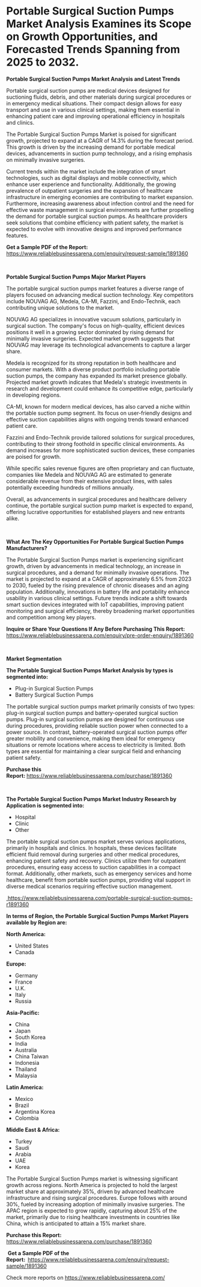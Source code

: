 <p><h1>Portable Surgical Suction Pumps Market Analysis Examines its Scope on Growth Opportunities, and Forecasted Trends Spanning from 2025 to 2032.</h1></p><p><strong>Portable Surgical Suction Pumps Market Analysis and Latest Trends</strong></p>
<p><p>Portable surgical suction pumps are medical devices designed for suctioning fluids, debris, and other materials during surgical procedures or in emergency medical situations. Their compact design allows for easy transport and use in various clinical settings, making them essential in enhancing patient care and improving operational efficiency in hospitals and clinics. </p><p>The Portable Surgical Suction Pumps Market is poised for significant growth, projected to expand at a CAGR of 14.3% during the forecast period. This growth is driven by the increasing demand for portable medical devices, advancements in suction pump technology, and a rising emphasis on minimally invasive surgeries. </p><p>Current trends within the market include the integration of smart technologies, such as digital displays and mobile connectivity, which enhance user experience and functionality. Additionally, the growing prevalence of outpatient surgeries and the expansion of healthcare infrastructure in emerging economies are contributing to market expansion. Furthermore, increasing awareness about infection control and the need for effective waste management in surgical environments are further propelling the demand for portable surgical suction pumps. As healthcare providers seek solutions that combine efficiency with patient safety, the market is expected to evolve with innovative designs and improved performance features.</p></p>
<p><strong>Get a Sample PDF of the Report:&nbsp;</strong> <a href="https://www.reliablebusinessarena.com/enquiry/request-sample/1891360?utm_campaign=2221&utm_medium=2&utm_source=Github&utm_content=ia&utm_term=28032025&utm_id=portable-surgical-suction-pumps">https://www.reliablebusinessarena.com/enquiry/request-sample/1891360</a></p>
<p>&nbsp;</p>
<p><strong>Portable Surgical Suction Pumps Major Market Players</strong></p>
<p><p>The portable surgical suction pumps market features a diverse range of players focused on advancing medical suction technology. Key competitors include NOUVAG AG, Medela, CA-MI, Fazzini, and Endo-Technik, each contributing unique solutions to the market.</p><p>NOUVAG AG specializes in innovative vacuum solutions, particularly in surgical suction. The company's focus on high-quality, efficient devices positions it well in a growing sector dominated by rising demand for minimally invasive surgeries. Expected market growth suggests that NOUVAG may leverage its technological advancements to capture a larger share.</p><p>Medela is recognized for its strong reputation in both healthcare and consumer markets. With a diverse product portfolio including portable suction pumps, the company has expanded its market presence globally. Projected market growth indicates that Medela's strategic investments in research and development could enhance its competitive edge, particularly in developing regions.</p><p>CA-MI, known for modern medical devices, has also carved a niche within the portable suction pump segment. Its focus on user-friendly designs and effective suction capabilities aligns with ongoing trends toward enhanced patient care.</p><p>Fazzini and Endo-Technik provide tailored solutions for surgical procedures, contributing to their strong foothold in specific clinical environments. As demand increases for more sophisticated suction devices, these companies are poised for growth.</p><p>While specific sales revenue figures are often proprietary and can fluctuate, companies like Medela and NOUVAG AG are estimated to generate considerable revenue from their extensive product lines, with sales potentially exceeding hundreds of millions annually.</p><p>Overall, as advancements in surgical procedures and healthcare delivery continue, the portable surgical suction pump market is expected to expand, offering lucrative opportunities for established players and new entrants alike.</p></p>
<p>&nbsp;</p>
<p><strong>What Are The Key Opportunities For Portable Surgical Suction Pumps Manufacturers?</strong></p>
<p><p>The Portable Surgical Suction Pumps market is experiencing significant growth, driven by advancements in medical technology, an increase in surgical procedures, and a demand for minimally invasive operations. The market is projected to expand at a CAGR of approximately 6.5% from 2023 to 2030, fueled by the rising prevalence of chronic diseases and an aging population. Additionally, innovations in battery life and portability enhance usability in various clinical settings. Future trends indicate a shift towards smart suction devices integrated with IoT capabilities, improving patient monitoring and surgical efficiency, thereby broadening market opportunities and competition among key players.</p></p>
<p><strong>Inquire or Share Your Questions If Any Before Purchasing This Report:</strong> <a href="https://www.reliablebusinessarena.com/enquiry/pre-order-enquiry/1891360?utm_campaign=2221&utm_medium=2&utm_source=Github&utm_content=ia&utm_term=28032025&utm_id=portable-surgical-suction-pumps">https://www.reliablebusinessarena.com/enquiry/pre-order-enquiry/1891360</a></p>
<p>&nbsp;</p>
<p><strong>Market Segmentation</strong></p>
<p><strong>The Portable Surgical Suction Pumps Market Analysis by types is segmented into:</strong></p>
<p><ul><li>Plug-in Surgical Suction Pumps</li><li>Battery Surgical Suction Pumps</li></ul></p>
<p><p>The portable surgical suction pumps market primarily consists of two types: plug-in surgical suction pumps and battery-operated surgical suction pumps. Plug-in surgical suction pumps are designed for continuous use during procedures, providing reliable suction power when connected to a power source. In contrast, battery-operated surgical suction pumps offer greater mobility and convenience, making them ideal for emergency situations or remote locations where access to electricity is limited. Both types are essential for maintaining a clear surgical field and enhancing patient safety.</p></p>
<p><strong>Purchase this Report:&nbsp;</strong><a href="https://www.reliablebusinessarena.com/purchase/1891360?utm_campaign=2221&utm_medium=2&utm_source=Github&utm_content=ia&utm_term=28032025&utm_id=portable-surgical-suction-pumps">https://www.reliablebusinessarena.com/purchase/1891360</a></p>
<p>&nbsp;</p>
<p><strong>The Portable Surgical Suction Pumps Market Industry Research by Application is segmented into:</strong></p>
<p><ul><li>Hospital</li><li>Clinic</li><li>Other</li></ul></p>
<p><p>The portable surgical suction pumps market serves various applications, primarily in hospitals and clinics. In hospitals, these devices facilitate efficient fluid removal during surgeries and other medical procedures, enhancing patient safety and recovery. Clinics utilize them for outpatient procedures, ensuring easy access to suction capabilities in a compact format. Additionally, other markets, such as emergency services and home healthcare, benefit from portable suction pumps, providing vital support in diverse medical scenarios requiring effective suction management.</p></p>
<p><a href="https://www.reliablebusinessarena.com/portable-surgical-suction-pumps-r1891360?utm_campaign=2221&utm_medium=2&utm_source=Github&utm_content=ia&utm_term=28032025&utm_id=portable-surgical-suction-pumps">&nbsp;https://www.reliablebusinessarena.com/portable-surgical-suction-pumps-r1891360</a></p>
<p><strong>In terms of Region, the Portable Surgical Suction Pumps Market Players available by Region are:</strong></p>
<p>
    <p> <strong> North America: </strong>
        <ul>
            <li>United States</li>
            <li>Canada</li>
        </ul>
        </p> 
    <p> <strong> Europe: </strong>
        <ul>
            <li>Germany</li>
            <li>France</li>
            <li>U.K.</li>
            <li>Italy</li>
            <li>Russia</li>
        </ul>
        </p> 
    <p> <strong> Asia-Pacific: </strong>
        <ul>
            <li>China</li>
            <li>Japan</li>
            <li>South Korea</li>
            <li>India</li>
            <li>Australia</li>
            <li>China Taiwan</li>
            <li>Indonesia</li>
            <li>Thailand</li>
            <li>Malaysia</li>
        </ul>
        </p> 
    <p> <strong> Latin America: </strong>
        <ul>
            <li>Mexico</li>
            <li>Brazil</li>
            <li>Argentina Korea</li>
            <li>Colombia</li>
        </ul>
        </p> 
    <p> <strong> Middle East & Africa: </strong>
        <ul>
            <li>Turkey</li>
            <li>Saudi</li>
            <li>Arabia</li>
            <li>UAE</li>
            <li>Korea</li>
        </ul>
    </p>
    </p>
<p><p>The Portable Surgical Suction Pumps market is witnessing significant growth across regions. North America is projected to hold the largest market share at approximately 35%, driven by advanced healthcare infrastructure and rising surgical procedures. Europe follows with around 30%, fueled by increasing adoption of minimally invasive surgeries. The APAC region is expected to grow rapidly, capturing about 25% of the market, primarily due to rising healthcare investments in countries like China, which is anticipated to attain a 15% market share.</p></p>
<p><strong>Purchase this Report: </strong><a href="https://www.reliablebusinessarena.com/purchase/1891360?utm_campaign=2221&utm_medium=2&utm_source=Github&utm_content=ia&utm_term=28032025&utm_id=portable-surgical-suction-pumps">https://www.reliablebusinessarena.com/purchase/1891360</a></p>
<p>&nbsp;<strong>Get a Sample PDF of the Report:&nbsp;&nbsp;</strong><a href="https://www.reliablebusinessarena.com/enquiry/request-sample/1891360?utm_campaign=2221&utm_medium=2&utm_source=Github&utm_content=ia&utm_term=28032025&utm_id=portable-surgical-suction-pumps">https://www.reliablebusinessarena.com/enquiry/request-sample/1891360</a></p>
<p><strong></strong></p>
<p>Check more reports on <a href="https://www.reliablebusinessarena.com/?utm_campaign=2221&utm_medium=2&utm_source=Github&utm_content=ia&utm_term=28032025&utm_id=portable-surgical-suction-pumps">https://www.reliablebusinessarena.com/</a></p>